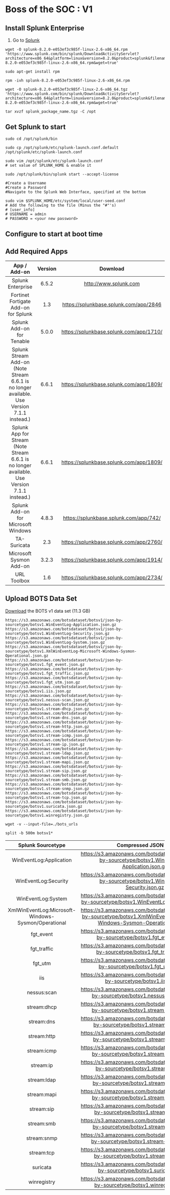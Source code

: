 # Boss of the SOC : V1

## Install Splunk Enterprise
1. Go to [Splunk]()
```
wget -O splunk-8.2.0-e053ef3c985f-linux-2.6-x86_64.rpm 'https://www.splunk.com/bin/splunk/DownloadActivityServlet?architecture=x86_64&platform=linux&version=8.2.0&product=splunk&filename=splunk-8.2.0-e053ef3c985f-linux-2.6-x86_64.rpm&wget=true'

sudo apt-get install rpm

rpm -ivh splunk-8.2.0-e053ef3c985f-linux-2.6-x86_64.rpm
```

```
wget -O splunk-8.2.0-e053ef3c985f-linux-2.6-x86_64.tgz 'https://www.splunk.com/bin/splunk/DownloadActivityServlet?architecture=x86_64&platform=linux&version=8.2.0&product=splunk&filename=splunk-8.2.0-e053ef3c985f-linux-2.6-x86_64.rpm&wget=true'

tar xvzf splunk_package_name.tgz -C /opt
```
## Get Splunk to start
```
sudo cd /opt/splunk/bin

sudo cp /opt/splunk/etc/splunk-launch.conf.default /opt/splunk/etc/splunk-launch.conf

sudo vim /opt/splunk/etc/splunk-launch.conf
# set value of SPLUNK_HOME & enable it

sudo /opt/splunk/bin/splunk start --accept-license

#Create a Username
#Create a Password
#Navigate to the Splunk Web Interface, specified at the bottom

sudo vim $SPLUNK_HOME/etc/system/local/user-seed.conf
# Add the following to the file (Minus the "#"'s)
# [user_info]
# USERNAME = admin
# PASSWORD = <your new password>
```

## Configure to start at boot time

## Add Required Apps
|                                         App / Add-on                                         | Version |                 Download                |
|:--------------------------------------------------------------------------------------------:|:-------:|:---------------------------------------:|
| Splunk Enterprise                                                                            | 6.5.2   | http://www.splunk.com                   |
| Fortinet Fortigate Add-on for Splunk                                                         | 1.3     | https://splunkbase.splunk.com/app/2846  |
| Splunk Add-on for Tenable                                                                    | 5.0.0   | https://splunkbase.splunk.com/app/1710/ |
| Splunk Stream Add-on (Note Stream 6.6.1 is no longer available. Use Version 7.1.1 instead.)  | 6.6.1   | https://splunkbase.splunk.com/app/1809/ |
| Splunk App for Stream (Note Stream 6.6.1 is no longer available. Use Version 7.1.1 instead.) | 6.6.1   | https://splunkbase.splunk.com/app/1809/ |
| Splunk Add-on for Microsoft Windows                                                          | 4.8.3   | https://splunkbase.splunk.com/app/742/  |
| TA-Suricata                                                                                  | 2.3     | https://splunkbase.splunk.com/app/2760/ |
| Microsoft Sysmon Add-on                                                                      | 3.2.3   | https://splunkbase.splunk.com/app/1914/ |
| URL Toolbox                                                                                  | 1.6     | https://splunkbase.splunk.com/app/2734/ |

## Upload BOTS Data Set
[Download](https://s3.amazonaws.com/botsdataset/botsv1/botsv1.json.gz) the BOTS v1 data set (11.3 GB)

```
https://s3.amazonaws.com/botsdataset/botsv1/json-by-sourcetype/botsv1.WinEventLog-Application.json.gz
https://s3.amazonaws.com/botsdataset/botsv1/json-by-sourcetype/botsv1.WinEventLog-Security.json.gz
https://s3.amazonaws.com/botsdataset/botsv1/json-by-sourcetype/botsv1.WinEventLog-System.json.gz
https://s3.amazonaws.com/botsdataset/botsv1/json-by-sourcetype/botsv1.XmlWinEventLog-Microsoft-Windows-Sysmon-Operational.json.gz
https://s3.amazonaws.com/botsdataset/botsv1/json-by-sourcetype/botsv1.fgt_event.json.gz
https://s3.amazonaws.com/botsdataset/botsv1/json-by-sourcetype/botsv1.fgt_traffic.json.gz
https://s3.amazonaws.com/botsdataset/botsv1/json-by-sourcetype/botsv1.fgt_utm.json.gz
https://s3.amazonaws.com/botsdataset/botsv1/json-by-sourcetype/botsv1.iis.json.gz
https://s3.amazonaws.com/botsdataset/botsv1/json-by-sourcetype/botsv1.nessus-scan.json.gz
https://s3.amazonaws.com/botsdataset/botsv1/json-by-sourcetype/botsv1.stream-dhcp.json.gz
https://s3.amazonaws.com/botsdataset/botsv1/json-by-sourcetype/botsv1.stream-dns.json.gz
https://s3.amazonaws.com/botsdataset/botsv1/json-by-sourcetype/botsv1.stream-http.json.gz
https://s3.amazonaws.com/botsdataset/botsv1/json-by-sourcetype/botsv1.stream-icmp.json.gz
https://s3.amazonaws.com/botsdataset/botsv1/json-by-sourcetype/botsv1.stream-ip.json.gz
https://s3.amazonaws.com/botsdataset/botsv1/json-by-sourcetype/botsv1.stream-ldap.json.gz
https://s3.amazonaws.com/botsdataset/botsv1/json-by-sourcetype/botsv1.stream-mapi.json.gz
https://s3.amazonaws.com/botsdataset/botsv1/json-by-sourcetype/botsv1.stream-sip.json.gz
https://s3.amazonaws.com/botsdataset/botsv1/json-by-sourcetype/botsv1.stream-smb.json.gz
https://s3.amazonaws.com/botsdataset/botsv1/json-by-sourcetype/botsv1.stream-snmp.json.gz
https://s3.amazonaws.com/botsdataset/botsv1/json-by-sourcetype/botsv1.stream-tcp.json.gz
https://s3.amazonaws.com/botsdataset/botsv1/json-by-sourcetype/botsv1.suricata.json.gz
https://s3.amazonaws.com/botsdataset/botsv1/json-by-sourcetype/botsv1.winregistry.json.gz

wget -v --input-file=./bots_urls 

split -b 500m botsv1*
```

|                  Splunk Sourcetype                  |                                                        Compressed JSON file                                                       |
|:---------------------------------------------------:|:---------------------------------------------------------------------------------------------------------------------------------:|
| WinEventLog:Application                             | https://s3.amazonaws.com/botsdataset/botsv1/json-by-sourcetype/botsv1.WinEventLog-Application.json.gz                             |
| WinEventLog:Security                                | https://s3.amazonaws.com/botsdataset/botsv1/json-by-sourcetype/botsv1.WinEventLog-Security.json.gz                                |
| WinEventLog:System                                  | https://s3.amazonaws.com/botsdataset/botsv1/json-by-sourcetype/botsv1.WinEventLog-System.json.gz                                  |
| XmlWinEventLog:Microsoft-Windows-Sysmon/Operational | https://s3.amazonaws.com/botsdataset/botsv1/json-by-sourcetype/botsv1.XmlWinEventLog-Microsoft-Windows-Sysmon-Operational.json.gz |
| fgt_event                                           | https://s3.amazonaws.com/botsdataset/botsv1/json-by-sourcetype/botsv1.fgt_event.json.gz                                           |
| fgt_traffic                                         | https://s3.amazonaws.com/botsdataset/botsv1/json-by-sourcetype/botsv1.fgt_traffic.json.gz                                         |
| fgt_utm                                             | https://s3.amazonaws.com/botsdataset/botsv1/json-by-sourcetype/botsv1.fgt_utm.json.gz                                             |
| iis                                                 | https://s3.amazonaws.com/botsdataset/botsv1/json-by-sourcetype/botsv1.iis.json.gz                                                 |
| nessus:scan                                         | https://s3.amazonaws.com/botsdataset/botsv1/json-by-sourcetype/botsv1.nessus-scan.json.gz                                         |
| stream:dhcp                                         | https://s3.amazonaws.com/botsdataset/botsv1/json-by-sourcetype/botsv1.stream-dhcp.json.gz                                         |
| stream:dns                                          | https://s3.amazonaws.com/botsdataset/botsv1/json-by-sourcetype/botsv1.stream-dns.json.gz                                          |
| stream:http                                         | https://s3.amazonaws.com/botsdataset/botsv1/json-by-sourcetype/botsv1.stream-http.json.gz                                         |
| stream:icmp                                         | https://s3.amazonaws.com/botsdataset/botsv1/json-by-sourcetype/botsv1.stream-icmp.json.gz                                         |
| stream:ip                                           | https://s3.amazonaws.com/botsdataset/botsv1/json-by-sourcetype/botsv1.stream-ip.json.gz                                           |
| stream:ldap                                         | https://s3.amazonaws.com/botsdataset/botsv1/json-by-sourcetype/botsv1.stream-ldap.json.gz                                         |
| stream:mapi                                         | https://s3.amazonaws.com/botsdataset/botsv1/json-by-sourcetype/botsv1.stream-mapi.json.gz                                         |
| stream:sip                                          | https://s3.amazonaws.com/botsdataset/botsv1/json-by-sourcetype/botsv1.stream-sip.json.gz                                          |
| stream:smb                                          | https://s3.amazonaws.com/botsdataset/botsv1/json-by-sourcetype/botsv1.stream-smb.json.gz                                          |
| stream:snmp                                         | https://s3.amazonaws.com/botsdataset/botsv1/json-by-sourcetype/botsv1.stream-snmp.json.gz                                         |
| stream:tcp                                          | https://s3.amazonaws.com/botsdataset/botsv1/json-by-sourcetype/botsv1.stream-tcp.json.gz                                          |
| suricata                                            | https://s3.amazonaws.com/botsdataset/botsv1/json-by-sourcetype/botsv1.suricata.json.gz                                            |
| winregistry                                         | https://s3.amazonaws.com/botsdataset/botsv1/json-by-sourcetype/botsv1.winregistry.json.gz                                         |
